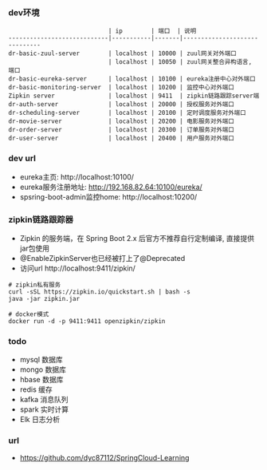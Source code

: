 

### dev环境
```text
                            | ip        | 端口  | 说明 
----------------------------|-----------|-------|------------------------------
dr-basic-zuul-server        | localhost | 10000 | zuul网关对外端口
                            | localhost | 10050 | zuul网关整合异构语言, 端口
dr-basic-eureka-server      | localhost | 10100 | eureka注册中心对外端口
dr-basic-monitoring-server  | localhost | 10200 | 监控中心对外端口
Zipkin server               | localhost | 9411  | zipkin链路跟踪server端
dr-auth-server              | localhost | 20000 | 授权服务对外端口
dr-scheduling-server        | localhost | 20100 | 定时调度服务对外端口
dr-movie-server             | localhost | 20200 | 电影服务对外端口
dr-order-server             | localhost | 20300 | 订单服务对外端口
dr-user-server              | localhost | 20400 | 用户服务对外端口
```

### dev url
- eureka主页: http://localhost:10100/
- eureka服务注册地址: http://192.168.82.64:10100/eureka/
- spsring-boot-admin监控home: http://localhost:10200/


### zipkin链路跟踪器
- Zipkin 的服务端，在 Spring Boot 2.x 后官方不推荐自行定制编译, 直接提供 jar包使用
- @EnableZipkinServer也已经被打上了@Deprecated
- 访问url http://localhost:9411/zipkin/ 

```shell
# zipkin私有服务
curl -sSL https://zipkin.io/quickstart.sh | bash -s
java -jar zipkin.jar

# docker模式
docker run -d -p 9411:9411 openzipkin/zipkin
```


### todo
- mysql 数据库
- mongo 数据库
- hbase 数据库
- redis 缓存
- kafka 消息队列
- spark 实时计算
- Elk   日志分析


### url
- https://github.com/dyc87112/SpringCloud-Learning


